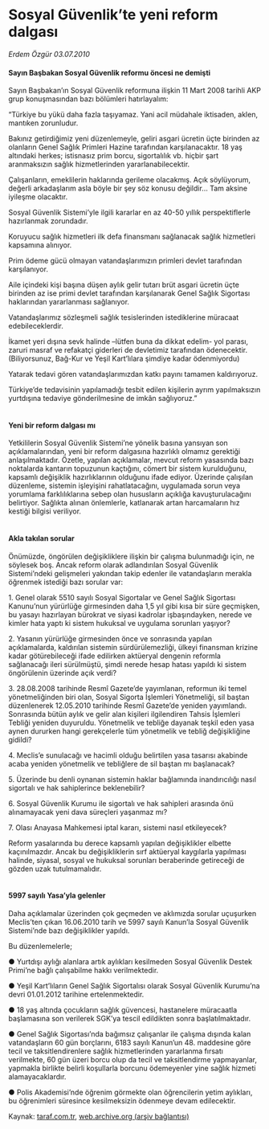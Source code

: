 # Sosyal Güvenlik’te yeni reform dalgası

*Erdem Özgür 03.07.2010*

<div class="yazi"><h4>Sayın Başbakan Sosyal Güvenlik reformu öncesi ne demişti</h4>
<p>Sayın Başbakan’ın Sosyal Güvenlik reformuna ilişkin 11 Mart 2008 tarihli AKP grup konuşmasından bazı bölümleri hatırlayalım:</p>
<p>“Türkiye bu yükü daha fazla taşıyamaz. Yani acil müdahale iktisaden, aklen, mantıken zorunludur.</p>
<p>Bakınız getirdiğimiz yeni düzenlemeyle, geliri asgari ücretin üçte birinden az olanların Genel Sağlık Primleri Hazine tarafından karşılanacaktır. 18 yaş altındaki herkes; istisnasız prim borcu, sigortalılık vb. hiçbir şart aranmaksızın sağlık hizmetlerinden yararlanabilecektir.</p>
<p>Çalışanların, emeklilerin haklarında gerileme olacakmış. Açık söylüyorum, değerli arkadaşlarım asla böyle bir şey söz konusu değildir... Tam aksine iyileşme olacaktır.</p>
<p>Sosyal Güvenlik Sistemi’yle ilgili kararlar en az 40-50 yıllık perspektiflerle hazırlanmak zorundadır.</p>
<p>Koruyucu sağlık hizmetleri ilk defa finansmanı sağlanacak sağlık hizmetleri kapsamına alınıyor.</p>
<p>Prim ödeme gücü olmayan vatandaşlarımızın primleri devlet tarafından karşılanıyor.</p>
<p>Aile içindeki kişi başına düşen aylık gelir tutarı brüt asgari ücretin üçte birinden az ise primi devlet tarafından karşılanarak Genel Sağlık Sigortası haklarından yararlanması sağlanıyor.</p>
<p>Vatandaşlarımız sözleşmeli sağlık tesislerinden istediklerine müracaat edebileceklerdir.</p>
<p>İkamet yeri dışına sevk halinde –lütfen buna da dikkat edelim- yol parası, zaruri masraf ve refakatçi giderleri de devletimiz tarafından ödenecektir. (Biliyorsunuz, Bağ-Kur ve Yeşil Kart’lılara şimdiye kadar ödenmiyordu)</p>
<p>Yatarak tedavi gören vatandaşlarımızdan katkı payını tamamen kaldırıyoruz.</p>
<p>Türkiye’de tedavisinin yapılamadığı tesbit edilen kişilerin ayrım yapılmaksızın yurtdışına tedaviye gönderilmesine de imkân sağlıyoruz.”</p>
<h4><br/>Yeni bir reform dalgası mı</h4>
<p>Yetkililerin Sosyal Güvenlik Sistemi’ne yönelik basına yansıyan son açıklamalarından, yeni bir reform dalgasına hazırlıklı olmamız gerektiği anlaşılmaktadır. Özetle, yapılan açıklamalar, mevcut reform yasasında bazı noktalarda kantarın topuzunun kaçtığını, cömert bir sistem kurulduğunu, kapsamlı değişiklik hazırlıklarının olduğunu ifade ediyor. Üzerinde çalışılan düzenleme, sistemin işleyişini rahatlatacağını, uygulamada sorun veya yorumlama farklılıklarına sebep olan hususların açıklığa kavuşturulacağını belirtiyor. Sağlıkta alınan önlemlerle, katlanarak artan harcamaların hız kestiği bilgisi veriliyor. </p>
<h4><br/>Akla takılan sorular</h4>
<p>Önümüzde, öngörülen değişikliklere ilişkin bir çalışma bulunmadığı için, ne söylesek boş. Ancak reform olarak adlandırılan Sosyal Güvenlik Sistemi’ndeki gelişmeleri yakından takip edenler ile vatandaşların merakla öğrenmek istediği bazı sorular var: </p>
<p>1. Genel olarak 5510 sayılı Sosyal Sigortalar ve Genel Sağlık Sigortası Kanunu’nun yürürlüğe girmesinden daha 1,5 yıl gibi kısa bir süre geçmişken, bu yasayı hazırlayan bürokrat ve siyasi kadrolar işbaşındayken, nerede ve kimler hata yaptı ki sistem hukuksal ve uygulama sorunları yaşıyor?</p>
<p>2. Yasanın yürürlüğe girmesinden önce ve sonrasında yapılan açıklamalarda, kaldırılan sistemin sürdürülemezliği, ülkeyi finansman krizine kadar götürebileceği ifade edilirken aktüeryal dengenin reformla sağlanacağı ileri sürülmüştü, şimdi nerede hesap hatası yapıldı ki sistem öngörülenin üzerinde açık verdi?</p>
<p>3. 28.08.2008 tarihinde Resmî Gazete’de yayımlanan, reformun iki temel yönetmeliğinden biri olan, Sosyal Sigorta İşlemleri Yönetmeliği, sil baştan düzenlenerek 12.05.2010 tarihinde Resmî Gazete’de yeniden yayımlandı. Sonrasında bütün aylık ve gelir alan kişileri ilgilendiren Tahsis İşlemleri Tebliği yeniden duyuruldu. Yönetmelik ve tebliğe dayanak teşkil eden yasa aynen dururken hangi gerekçelerle tüm yönetmelik ve tebliğ değişikliğine gidildi?</p>
<p>4. Meclis’e sunulacağı ve hacimli olduğu belirtilen yasa tasarısı akabinde acaba yeniden yönetmelik ve tebliğlere de sil baştan mı başlanacak? </p>
<p>5. Üzerinde bu denli oynanan sistemin haklar bağlamında inandırıcılığı nasıl sigortalı ve hak sahiplerince beklenebilir? </p>
<p>6. Sosyal Güvenlik Kurumu ile sigortalı ve hak sahipleri arasında önü alınamayacak yeni dava süreçleri yaşanmaz mı?</p>
<p>7. Olası Anayasa Mahkemesi iptal kararı, sistemi nasıl etkileyecek? </p>
<p>Reform yasalarında bu derece kapsamlı yapılan değişiklikler elbette kaçınılmazdır. Ancak bu değişikliklerin sırf aktüeryal kaygılarla yapılması halinde, siyasal, sosyal ve hukuksal sorunları beraberinde getireceği de gözden uzak tutulmamalıdır. </p>
<h4><br/>5997 sayılı Yasa’yla gelenler</h4>
<p>Daha açıklamalar üzerinden çok geçmeden ve aklımızda sorular uçuşurken Meclis’ten çıkan 16.06.2010 tarih ve 5997 sayılı Kanun’la Sosyal Güvenlik Sistemi’nde bazı değişiklikler yapıldı. </p>
<p>Bu düzenlemelerle;</p>
<p>● Yurtdışı aylığı alanlara artık aylıkları kesilmeden Sosyal Güvenlik Destek Primi’ne bağlı çalışabilme hakkı verilmektedir.</p>
<p>● Yeşil Kart’lıların Genel Sağlık Sigortalısı olarak Sosyal Güvenlik Kurumu’na devri 01.01.2012 tarihine ertelenmektedir.</p>
<p>● 18 yaş altında çocukların sağlık güvencesi, hastanelere müracaatla başlamasına son verilerek SGK’ya tescil edildikten sonra başlatılmaktadır. </p>
<p>● Genel Sağlık Sigortası’nda bağımsız çalışanlar ile çalışma dışında kalan vatandaşların 60 gün borçlarını, 6183 sayılı Kanun’un 48. maddesine göre tecil ve taksitlendirenlere sağlık hizmetlerinden yararlanma fırsatı verilmekte, 60 gün üzeri borcu olup da tecil ve taksitlendirme yapmayanlar, yapmakla birlikte belirli koşullarla borcunu ödemeyenler yine sağlık hizmeti alamayacaklardır.</p>
<p>● Polis Akademisi’nde öğrenim görmekte olan öğrencilerin yetim aylıkları, bu öğrenimleri süresince kesilmeksizin ödenmeye devam edilecektir.</p></div>

Kaynak: [taraf.com.tr](http://www.taraf.com.tr:80/erdem-ozgur/makale-sosyal-guvenlik-te-yeni-reform-dalgasi.htm), [web.archive.org (arşiv bağlantısı)](http://web.archive.org/web/20100705084450/http://www.taraf.com.tr:80/erdem-ozgur/makale-sosyal-guvenlik-te-yeni-reform-dalgasi.htm)
